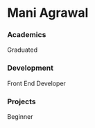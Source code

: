 # Mani Agrawal
### Academics
Graduated 

### Development
Front End Developer

### Projects
Beginner

